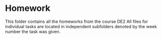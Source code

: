 # Homework

This folder contains all the homeworks from the course DE2
All files for individual tasks are located in independent subfolders denoted by the week number the task was given.
